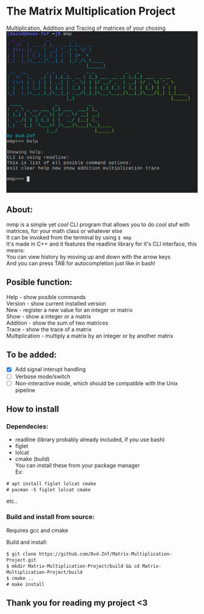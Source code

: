 # The Matrix Multiplication Project
Multiplication, Addition and Tracing of matrices of your chosing  
![Screenshot](/Screenshot.png)  
## About:
mmp is a simple yet _cool_ CLI program that allows you to do _cool_ stuf with matrices, for your math class or whatever else   
It can be invoked from the terminal by using  `$ mmp`    
It's made in C++ and it features the readline library for it's CLI interface, this means:   
You can view history by moving up and down with the arrow keys      
And you can press TAB for autocompletion just like in bash!    
## Posible function:
Help - show posible commands  
Version - show current installed version  
New - register a new value for an integer or matrix  
Show - show a integer or a matrix  
Addition - show the sum of two matrices  
Trace - show the trace of a matrix  
Multiplication - multiply a matrix by an integer or by another matrix  
## To be added:
- [X] Add signal interupt handling     
- [ ] Verbose mode/switch     
- [ ] Non-interactive mode, which should be compatible with the Unix pipeline    
## How to install
### Dependecies:
- readline (library probably already included, if you use bash)    
- figlet   
- lolcat   
- cmake (build)   
You can install these from your package manager  
Ex:  
```console  
# apt install figlet lolcat cmake  
# pacman -S figlet lolcat cmake  
```
etc..  
### Build and install from source:
Requires gcc and cmake  
  
Build and install:  
```console   
$ git clone https://github.com/Dvd-Znf/Matrix-Multiplication-Project.git
$ mkdir Matrix-Multiplication-Project/build && cd Matrix-Multiplication-Project/build
$ cmake ..
# make install
```

## Thank you for reading my project <3
